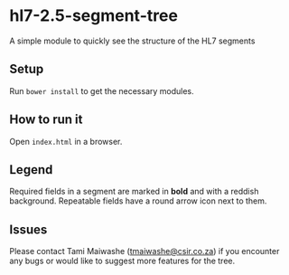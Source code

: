 # hl7-2.5-segment-tree
A simple module to quickly see the structure of the HL7 segments

## Setup
Run `bower install` to get the necessary modules.

## How to run it
Open `index.html` in a browser.

## Legend
Required fields in a segment are marked in **bold** and with a reddish background.
Repeatable fields have a round arrow icon next to them.

## Issues
Please contact Tami Maiwashe (tmaiwashe@csir.co.za) if you encounter any bugs or would like to suggest more features for the tree.

